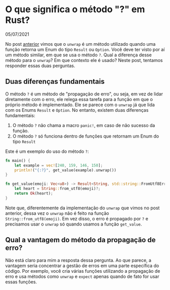 # O que significa o método "?" em Rust?

05/07/2021

No post [anterior](https://lucascr91.github.io/crustacea/unwrap) vimos que o `unwrap` é um método utilizado quando uma função retorna um Enum do tipo `Result` ou `Option`. Você deve ter visto por aí um método similar, em que se usa o método `?`. Qual a diferença desse método para o `unwrap`? Em que contexto ele é usado? Neste post, tentamos responder essas duas perguntas.

## Duas diferenças fundamentais

O método `?` é um método de "propagação de erro", ou seja, em vez de lidar diretamente com o erro, ele relega essa tarefa para a função em que o próprio método é implementado. Ele se parece com o `unwrap` já que lida com os Enums `Result` e `Option`. No entanto, existem duas diferenças fundamentais:

1. O método `?` não chama a macro `panic!`, em caso de não sucesso da função.
2. O método `?` só funciona dentro de funções que retornam um Enum do tipo `Result`

Este é um exemplo do uso do método `?`:

```rust
fn main() {
    let example = vec![240, 159, 146, 150];
    println!("{:?}", get_value(example).unwrap())
}

fn get_value(emoji: Vec<u8>) -> Result<String, std::string::FromUtf8Error> {
    let heart = String::from_utf8(emoji)?;
    return Ok(heart);
}
```
Note que, diferentemente da implementação do `unwrap` que vimos no post anterior, dessa vez o `unwrap` não é feito na função `String::from_utf8(emoji)`. Em vez disso, o erro é propagado por `?` e precisamos usar o `unwrap` só quando usamos a função `get_value`.

## Qual a vantagem do método da propagação de erro?

Não está claro para mim a resposta dessa pergunta. Ao que parece, a vantagem seria concentrar a gestão de erros em uma parte específica do código. Por exemplo, você cria várias funções utilizando a propagação de erro e usa métodos como `unwrap` e `expect` apenas quando de fato for usar essas funções.